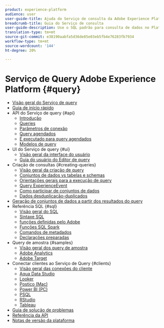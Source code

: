 ```yaml
---
product: experience-platform
audience: user
user-guide-title: Ajuda do Serviço de consulta da Adobe Experience Platform
breadcrumb-title: Guia do Serviço de consulta
user-guide-description: Use o SQL padrão para consulta de dados no Platform Data Lake.
translation-type: tm+mt
source-git-commit: e38190aabfa5d36de85e03eb5fb4e76283fb7934
workflow-type: tm+mt
source-wordcount: '144'
ht-degree: 20%

---
```



# Serviço de Query Adobe Experience Platform {#query}

- [Visão geral do Serviço de query](home.md)
- [Guia de início rápido](quickstart.md)
- API do Serviço de query {#api}
   - [Introdução](api/getting-started.md)
   - [Queries](api/queries.md)
   - [Parâmetros de conexão](api/connection-parameters.md)
   - [Query agendados](api/scheduled-queries.md)
   - [É executado para query agendados](api/runs-scheduled-queries.md)
   - [Modelos de query](api/query-templates.md)
- UI do Serviço de query {#ui}
   - [Visão geral da interface do usuário](ui/overview.md)
   - [Guia do usuário do Editor de query](ui/user-guide.md)
- Criação de consultas {#creating-queries}
   - [Visão geral da criação de query](creating-queries/creating-queries.md)
   - [Conjuntos de dados vs tabelas e schemas](creating-queries/datasets-and-tables.md)
   - [Orientações gerais para a execução de query](creating-queries/writing-queries.md)
   - [Query ExperienceEvent](creating-queries/experience-event-queries.md)
   - [Como participar de conjuntos de dados](creating-queries/joining-datasets.md)
   - [Dados desduplicação-duplicados](creating-queries/deduplication.md)
- [Geração de conjuntos de dados a partir dos resultados do query](creating-queries/create-datasets.md)
- Referência SQL {#sql}
   - [Visão geral do SQL](sql/overview.md)
   - [Sintaxe SQL](sql/syntax.md)
   - [funções definidas pelo Adobe](sql/adobe-defined-functions.md)
   - [Funções SQL Spark](sql/spark-sql-functions.md)
   - [Comandos de metadados](sql/metadata.md)
   - [Declarações preparadas](sql/prepared-statements.md)
- Query de amostra {#samples}
   - [Visão geral dos query de amostra](sample-queries/overview.md)
   - [Adobe Analytics](sample-queries/adobe-analytics.md)
   - [Adobe Target](sample-queries/adobe-target.md)
- Conectar clientes ao Serviço de Query {#clients}
   - [Visão geral das conexões do cliente](clients/overview.md)
   - [Aqua Data Studio](clients/aqua-data-studio.md)
   - [Looker](clients/looker.md)
   - [Postico (Mac)](clients/postico.md)
   - [Power BI (PC)](clients/power-bi.md)
   - [PSQL](clients/psql.md)
   - [RStudio](clients/rstudio.md)
   - [Tableau](clients/tableau.md)
- [Guia de solução de problemas](troubleshooting-guide.md)
- [Referência da API](https://www.adobe.io/apis/experienceplatform/home/api-reference.html#!acpdr/swagger-specs/qs-api.yaml)
- [Notas de versão da plataforma](https://www.adobe.com/go/platform-release-notes-en)